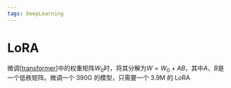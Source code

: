 ```yaml
---
tags: DeepLearning
---
```


# LoRA

微调[[transformer]]中的权重矩阵$W_0$时，将其分解为$W=W_0+AB$，其中$A$、$B$是一个低秩矩阵。微调一个 390G 的模型，只需要一个 3.9M 的 LoRA

[//begin]: # "Autogenerated link references for markdown compatibility"
[transformer]: transformer.md "Transformer"
[//end]: # "Autogenerated link references"
